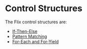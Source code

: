 # Control Structures

The Flix control structures are:

- [If-Then-Else](./if-then-else.md)
- [Pattern Matching](./pattern-matching.md)
- [For-Each and For-Yield](./foreach-foryield.md)
